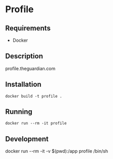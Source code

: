 # Profile

## Requirements
* Docker

## Description
profile.theguardian.com

## Installation
```
docker build -t profile .
```

## Running
```
docker run --rm -it profile
```

## Development
docker run --rm -it -v $(pwd):/app profile /bin/sh
